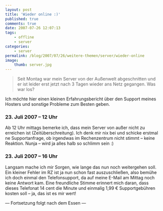 ```yaml
---
layout: post
title: 'Wieder online :)'
published: true
comments: true
date: 2007-07-26 12:07:13
tags:
    - offline
    - server
categories:
    - server
permalink: /blog/2007/07/26/weitere-themen/server/wieder-online
image:
    thumb: server.jpg
---
```

> Seit Montag war mein Server von der Außenwelt abgeschnitten und er ist leider erst jetzt nach 3 Tagen wieder ans Netz gegangen. Was war los?



Ich möchte hier einen kleinen Erfahrungsbericht über den Support meines Hosters und sonstige Probleme zum Besten geben.

### 23. Juli 2007 &#8211; 12 Uhr
  


Ab 12 Uhr mittags bemerke ich, dass mein Server von außer nicht zu erreichen ist (Zeitüberschreitung). Ich denk mir nix bei und schicke erstmal ne Supportanfrage, ob irgendwas im Rechenzentrum nicht stimmt &#8211; keine Reaktion. Nunja &#8211; wird ja alles halb so schlimm sein :)

### 23. Juli 2007 &#8211; 16 Uhr

Langsam mache ich mir Sorgen, wie lange das nun noch weitergehen soll. Ein kleiner Fehler im RZ ist ja nun schon fast auszuschließen, also bemühe ich doch einmal den Telefonsupport, da auf meine E-Mail am Mittag noch keine Antwort kam. Eine freundliche Stimme erinnert mich daran, dass dieses Telefonat 14 cent die Minute und einmalig 1,99 € Supportgebühren kosten soll &#8211; ja, das ist es mir wert!

&#8212; Fortsetzung folgt nach dem Essen &#8212;